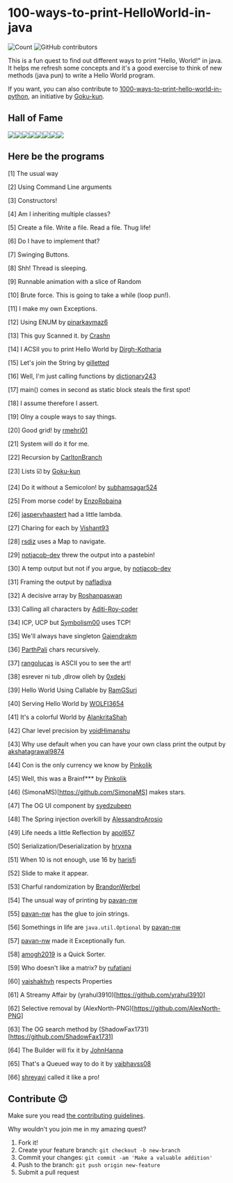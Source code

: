 # 100-ways-to-print-HelloWorld-in-java 

![Count](https://img.shields.io/badge/Currently%20At-66%20out%20of%20100-4b5f81?style=for-the-badge&logo=java&logoColor=green)
![GitHub contributors](https://img.shields.io/github/contributors/NachiketaVadera/100-ways-to-print-HelloWorld-in-java?style=for-the-badge)

This is a fun quest to find out different ways to print "Hello, World!" in java. It helps me refresh some concepts and it's a good exercise to think of new methods (java pun) to write a Hello World program.

If you want, you can also contribute to [1000-ways-to-print-hello-world-in-python](https://github.com/Goku-kun/1000-ways-to-print-hello-world-in-python), an initiative by [Goku-kun](https://github.com/Goku-kun).

## Hall of Fame

[![](https://sourcerer.io/fame/NachiketaVadera/NachiketaVadera/100-ways-to-print-HelloWorld-in-java/images/0)](https://sourcerer.io/fame/NachiketaVadera/NachiketaVadera/100-ways-to-print-HelloWorld-in-java/links/0)[![](https://sourcerer.io/fame/NachiketaVadera/NachiketaVadera/100-ways-to-print-HelloWorld-in-java/images/1)](https://sourcerer.io/fame/NachiketaVadera/NachiketaVadera/100-ways-to-print-HelloWorld-in-java/links/1)[![](https://sourcerer.io/fame/NachiketaVadera/NachiketaVadera/100-ways-to-print-HelloWorld-in-java/images/2)](https://sourcerer.io/fame/NachiketaVadera/NachiketaVadera/100-ways-to-print-HelloWorld-in-java/links/2)[![](https://sourcerer.io/fame/NachiketaVadera/NachiketaVadera/100-ways-to-print-HelloWorld-in-java/images/3)](https://sourcerer.io/fame/NachiketaVadera/NachiketaVadera/100-ways-to-print-HelloWorld-in-java/links/3)[![](https://sourcerer.io/fame/NachiketaVadera/NachiketaVadera/100-ways-to-print-HelloWorld-in-java/images/4)](https://sourcerer.io/fame/NachiketaVadera/NachiketaVadera/100-ways-to-print-HelloWorld-in-java/links/4)[![](https://sourcerer.io/fame/NachiketaVadera/NachiketaVadera/100-ways-to-print-HelloWorld-in-java/images/5)](https://sourcerer.io/fame/NachiketaVadera/NachiketaVadera/100-ways-to-print-HelloWorld-in-java/links/5)[![](https://sourcerer.io/fame/NachiketaVadera/NachiketaVadera/100-ways-to-print-HelloWorld-in-java/images/6)](https://sourcerer.io/fame/NachiketaVadera/NachiketaVadera/100-ways-to-print-HelloWorld-in-java/links/6)[![](https://sourcerer.io/fame/NachiketaVadera/NachiketaVadera/100-ways-to-print-HelloWorld-in-java/images/7)](https://sourcerer.io/fame/NachiketaVadera/NachiketaVadera/100-ways-to-print-HelloWorld-in-java/links/7)

## Here be the programs

[1] The usual way

[2] Using Command Line arguments

[3] Constructors!

[4] Am I inheriting multiple classes?

[5] Create a file. Write a file. Read a file. Thug life!

[6] Do I have to implement that?

[7] Swinging Buttons.

[8] Shh! Thread is sleeping.

[9] Runnable animation with a slice of Random

[10] Brute force. This is going to take a while (loop pun!).

[11] I make my own Exceptions.

[12] Using ENUM by [pinarkaymaz6](https://github.com/pinarkaymaz6)

[13] This guy Scanned it. by [Crashn](https://github.com/Crashn)

[14] I ACSII you to print Hello World by [Dirgh-Kotharia](https://github.com/Dirgh-Kotharia)

[15] Let's join the String by [gilletted](https://github.com/gilletted)

[16] Well, I'm just calling functions by [dictionary243](https://github.com/dictionary243)

[17] main() comes in second as static block steals the first spot!

[18] I assume therefore I assert.

[19] Olny a couple ways to say things.

[20] Good grid! by [rmehri01](https://github.com/rmehri01)

[21] System will do it for me.

[22] Recursion by [CarltonBranch](https://github.com/CarltonBranch)

[23] Lists :ballot_box_with_check: by [Goku-kun](https://github.com/Goku-kun)

[24] Do it without a Semicolon! by [subhamsagar524](https://github.com/subhamsagar524)

[25] From morse code! by [EnzoRobaina](https://github.com/EnzoRobaina)

[26] [jaspervhaastert](https://github.com/jaspervhaastert) had a little lambda.

[27] Charing for each by [Vishant93](https://github.com/Vishant93)

[28] [rsdiz](https://github.com/rsdiz) uses a Map to navigate.

[29] [notjacob-dev](https://github.com/notjacob-dev) threw the output into a pastebin!

[30] A temp output but not if you argue, by [notjacob-dev](https://github.com/notjacob-dev)

[31] Framing the output by [nafladiva](https://github.com/nafladiva)

[32] A decisive array by [Roshanpaswan](https://github.com/Roshanpaswan)

[33] Calling all characters by [Aditi-Roy-coder](https://github.com/Aditi-Roy-coder)

[34] ICP, UCP but [Symbolism00](https://github.com/Symbolism00) uses TCP!

[35] We'll always have singleton [Gajendrakm](https://github.com/Gajendrakm)

[36] [ParthPali](https://github.com/ParthPali) chars recursively.

[37] [rangolucas](https://github.com/rangolucas) is ASCII you to see the art!

[38] esrever ni tub ,dlrow olleh by [0xdeki](https://github.com/0xdeki)

[39] Hello World Using Callable by [RamGSuri](https://github.com/ramgsuri)

[40] Serving Hello World by [WOLFI3654](https://github.com/WOLFI3654)

[41] It's a colorful World by [AlankritaShah](https://github.com/AlankritaShah)

[42] Char level precision by [voidHimanshu](https://github.com/voidHimanshu)

[43] Why use default when you can have your own class print the output by [akshatagrawal9874](https://github.com/akshatagrawal9874)

[44] Con is the only currency we know by [Pinkolik](https://github.com/Pinkolik)

[45] Well, this was a Brainf*** by [Pinkolik](https://github.com/Pinkolik)

[46] (SimonaMS)[https://github.com/SimonaMS] makes stars.

[47] The OG UI component by [syedzubeen](https://github.com/syedzubeen)

[48] The Spring injection overkill by [AlessandroArosio](https://github.com/AlessandroArosio)

[49] Life needs a little Reflection by [apol657](https://github.com/apol657)

[50] Serialization/Deserialization by [hryxna](https://github.com/hryxna)

[51] When 10 is not enough, use 16 by [harisfi](https://github.com/harisfi)

[52] Slide to make it appear.

[53] Charful randomization by [BrandonWerbel](https://github.com/BrandonWerbel)

[54] The unsual way of printing by [pavan-nw](https://github.com/pavan-nw)

[55] [pavan-nw](https://github.com/pavan-nw) has the glue to join strings.

[56] Somethings in life are `java.util.Optional` by [pavan-nw](https://github.com/pavan-nw)

[57] [pavan-nw](https://github.com/pavan-nw) made it Exceptionally fun.

[58] [amogh2019](https://github.com/amogh2019) is a Quick Sorter.

[59] Who doesn't like a matrix? by [rufatiani](https://github.com/rufatiani)

[60] [vaishakhvh](https://github.com/vaishakhvh) respects Properties

[61] A Streamy Affair by (yrahul3910)[https://github.com/yrahul3910]

[62] Selective removal by (AlexNorth-PNG)[https://github.com/AlexNorth-PNG]

[63] The OG search method by (ShadowFax1731)[https://github.com/ShadowFax1731]

[64] The Builder will fix it by [JohnHanna](https://github.com/jhanna60)

[65] That's a Queued way to do it by [vaibhavss08](https://github.com/vaibhavss08)

[66] [shreyavi](https://github.com/shreyavi) called it like a pro!

## Contribute :wink:

Make sure you read [the contributing guidelines](CONTRIBUTING.md).

Why wouldn't you join me in my amazing quest?

1. Fork it!
2. Create your feature branch: `git checkout -b new-branch`
3. Commit your changes: `git commit -am 'Make a valuable addition'`
4. Push to the branch: `git push origin new-feature`
5. Submit a pull request
